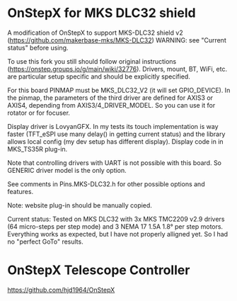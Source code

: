 OnStepX for MKS DLC32 shield
===========================
A modification of OnStepX to support MKS-DLC32 shield v2 (https://github.com/makerbase-mks/MKS-DLC32)
WARNING: see "Current status" before using.

To use this fork you still should follow original instructions (https://onstep.groups.io/g/main/wiki/32776).
Drivers, mount, BT, WiFi, etc. are particular setup specific and should be explicitly specified.

For this board PINMAP must be MKS_DLC32_V2 (it will set GPIO_DEVICE).
In the pinmap, the parameters of the third driver are defined for AXIS3 or AXIS4, depending
from AXIS3/4_DRIVER_MODEL. So you can use it for rotator or for focuser.

Display driver is LovyanGFX. In my tests its touch implementation is way faster (TFT_eSPI use many delay()
in getting current status) and the library allows local config (my dev setup has different display).
Display code in in MKS_TS35R plug-in.

Note that controlling drivers with UART is not possible with this board. So GENERIC driver model is the only option.

See comments in Pins.MKS-DLC32.h for other possible options and features.

Note: website plug-in should be manually copied.

Current status:
Tested on MKS DLC32 with 3x MKS TMC2209 v2.9 drivers (64 micro-steps per step mode) and 3 NEMA 17 1.5A 1.8° per step motors.
Everything works as expected, but I have not properly alligned yet. So I had no "perfect GoTo" results.

OnStepX Telescope Controller
===========================
https://github.com/hjd1964/OnStepX
